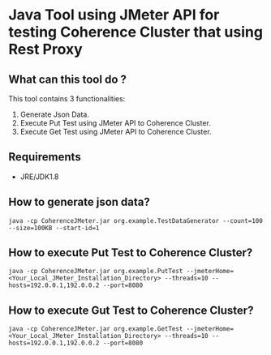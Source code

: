 # Java Tool using JMeter API for testing Coherence Cluster that using Rest Proxy

## What can this tool do ?
This tool contains 3 functionalities:
1. Generate Json Data.
2. Execute Put Test using JMeter API to Coherence Cluster.
3. Execute Get Test using JMeter API to Coherence Cluster.

## Requirements
- JRE/JDK1.8

## How to generate json data?
```java -cp CoherenceJMeter.jar org.example.TestDataGenerator --count=100 --size=100KB --start-id=1```

## How to execute Put Test to Coherence Cluster?
```java -cp CoherenceJMeter.jar org.example.PutTest --jmeterHome=<Your_Local_JMeter_Installation_Directory> --threads=10 --hosts=192.0.0.1,192.0.0.2 --port=8080```

## How to execute Gut Test to Coherence Cluster?
```java -cp CoherenceJMeter.jar org.example.GetTest --jmeterHome=<Your_Local_JMeter_Installation_Directory> --threads=10 --hosts=192.0.0.1,192.0.0.2 --port=8080```
